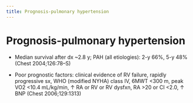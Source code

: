 ```yaml
---
title: Prognosis-pulmonary hypertension
---
```

# Prognosis-pulmonary hypertension


* Median survival after dx ~2.8 y; PAH (all etiologies): 2-y 66%, 5-y 48% (Chest 2004;126:78–S)

* Poor prognostic factors: clinical evidence of RV failure, rapidly progressive sx, WHO (modified NYHA) class IV, 6MWT <300 m, peak VO2 <10.4 mL/kg/min, ↑ RA or RV or RV dysfxn, RA >20 or CI <2.0, ↑ BNP (Chest 2006;129:1313)
